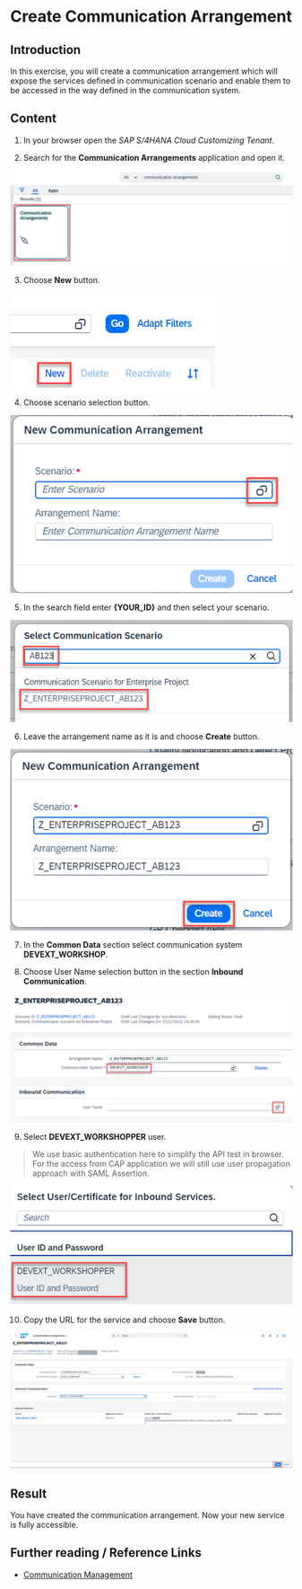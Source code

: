 # Create Communication Arrangement

## Introduction 

In this exercise, you will create a communication arrangement which will expose the services defined in communication scenario and enable them to be accessed in the way defined in the communication system.

## Content

1. In your browser open the *SAP S/4HANA Cloud Customizing Tenant*.

2. Search for the **Communication Arrangements** application and open it.

  ![Alt text](img/0360-communication-arrangements-app.png) 

3. Choose **New** button.

  ![Alt text](img/0360-new-communication-arrangement.png) 
  
4. Choose scenario selection button.
  
  ![Alt text](img/0370-select-communication-scenario.png)

5. In the search field enter **{YOUR_ID}** and then select your scenario.

  ![Alt text](img/0380-communication-scenario-list.png) 

6. Leave the arrangement name as it is and choose **Create** button.

  ![Alt text](img/0390-create-communication-arrangement.png) 

7. In the **Common Data** section select communication system **DEVEXT_WORKSHOP**. 

8. Choose User Name selection button in the section **Inbound Communication**.

  ![Alt text](img/0400-select-communication-system.png) 

9. Select **DEVEXT_WORKSHOPPER** user.

> We use basic authentication here to simplify the API test in browser. For the access from CAP application we will still use user propagation approach with SAML Assertion.

  ![Alt text](img/0410-select-communication-user.png) 

10.  Copy the URL for the service and choose **Save** button.

  ![Alt text](img/0420-save-communication-arrangement.png)

## Result

You have created the communication arrangement. Now your new service is fully accessible.

## Further reading / Reference Links

- [Communication Management](https://help.sap.com/docs/SAP_S4HANA_CLOUD/0f69f8fb28ac4bf48d2b57b9637e81fa/2e84a10c430645a88bdbfaaa23ac9ff7.html)